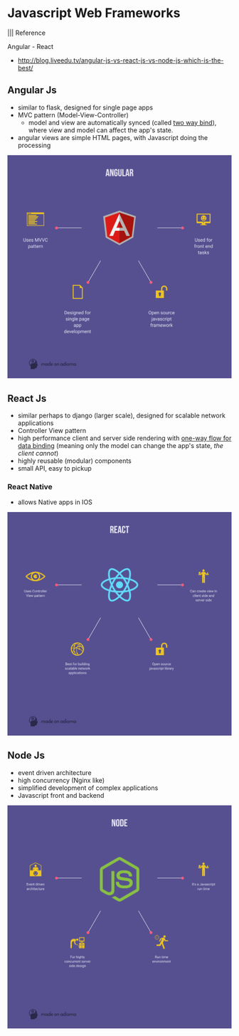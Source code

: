 # Javascript Web Frameworks
||| Reference

Angular - React
- http://blog.liveedu.tv/angular-js-vs-react-js-vs-node-js-which-is-the-best/

## Angular Js
- similar to flask, designed for single page apps
- MVC pattern (Model-View-Controller)
	- model and view are automatically synced (called [two way bind](https://www.sitepoint.com/two-way-data-binding-angularjs/)), where view and model can affect the app's state.
- angular views are simple HTML pages, with Javascript doing the processing

![image](./images/angularjs.png)

## React Js
- similar perhaps to django (larger scale), designed for scalable network applications
- Controller View pattern
- high performance client and server side rendering with [one-way flow for data binding](https://trello.com/c/t87UKRyQ/78-what-are-two-way-data-binding-and-one-way-data-flow-and-how-are-they-different) (meaning only the model can change the app's state, *the client cannot*)
- highly reusable (modular) components
- small API, easy to pickup

### React Native
- allows Native apps in IOS

![image](./images/reactjs.png)

## Node Js
- event driven architecture
- high concurrency (Nginx like)
- simplified development of complex applications
- Javascript front and backend

![image](./images/nodejs.png)